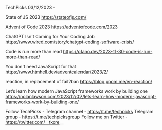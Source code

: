 TechPicks 03/12/2023 -

State of JS 2023
https://stateofjs.com/

Advent of Code 2023
https://adventofcode.com/2023

ChatGPT Isn't Coming for Your Coding Job
https://www.wired.com/story/chatgpt-coding-software-crisis/

Code is run more than read
https://olano.dev/2023-11-30-code-is-run-more-than-read/

You don't need JavaScript for that
https://www.htmhell.dev/adventcalendar/2023/2/

reaction, in replacement of fail2ban
https://blog.ppom.me/en-reaction/

Let’s learn how modern JavaScript frameworks work by building one
https://nolanlawson.com/2023/12/02/lets-learn-how-modern-javascript-frameworks-work-by-building-one/

Follow TechPicks -
Telegram channel - https://t.me/techpicks
Telegram group - https://t.me/techpicksgroup
Follow me on Twitter - https://twitter.com/__tkore__